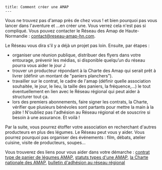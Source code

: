 	title: Comment créer une AMAP
	---

Vous ne trouvez pas d'amap près de chez vous ! et bien pourquoi pas vous lancer dans l'aventure et ...en créer une. Vous verrez cela n'est pas si compliqué. Vous pouvez contacter le Réseau des Amap de Haute-Normandie : <contact@reseau-amap-hn.com>.

Le Réseau vous dira s'il y a déjà un projet pas loin. Ensuite, par étapes : 

 - organiser une réunion publique, distribuer des flyers dans votre entourage, prévenir les médias, si disponible quelqu’un du réseau pourra vous aider le jour J
 - trouver un producteur répondant à la Charte des Amap qui serait prêt à livrer (définir un montant de "paniers planchers").
 - travailler sur le contrat, le cadre de l'amap (définir quelle association souhaitée, le jour, le lieu, la taille des paniers, la fréquence,…) le tout éventuellement en lien avec le Réseau régional qui peut aider à structurer tout ça.
 - lors des premiers abonnements, faire signer les contrats, la Charte, vérifier que plusieurs bénévoles sont partants pour mettre la main à la pâte ! N'oubliez pas l'adhésion au Réseau régional et de souscrire si besoin à une assurance. Et voilà !

Par la suite, vous pourrez étoffer votre association en recherchant d'autres producteurs en plus des légumes. Le Réseau peut vous y aider. Vous pourrez pourquoi pas organiser des événements : film, débats, atelier cuisine, visite de producteurs, soupes…

Vous trouverez des liens pour vous aider dans votre démarche : [contrat type de panier de légumes AMAP](telechargements/contrat-type-de-panier-de-legumes-amap.pdf), [statuts types d'une AMAP](telechargements/statuts-type-amap.pdf), [la Charte nationale des AMAP](telechargements/charte-des-amap.pdf), [bulletin d'adhésion au réseau régional](telechargements/bulletin-adhesion-amap-hn.pdf)
